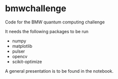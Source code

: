 # bmwchallenge
Code for the BMW quantum computing challenge

It needs the following packages to be run

- numpy
- matplotlib
- pulser
- opencv
- scikit-optimize

A general presentation is to be found in the notebook. 
